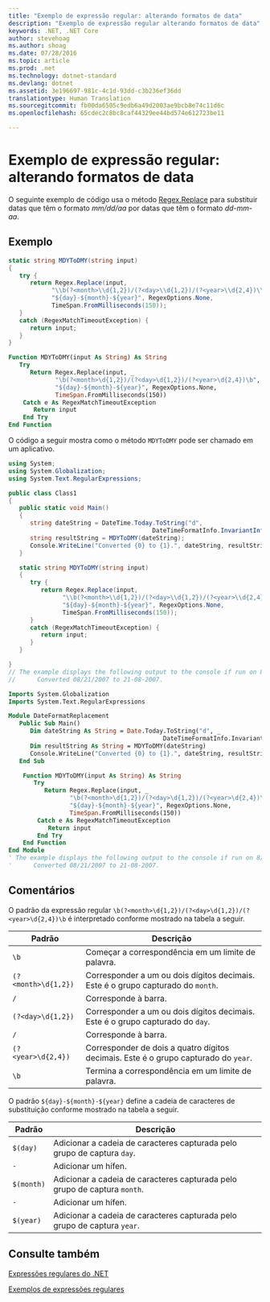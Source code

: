 ```yaml
---
title: "Exemplo de expressão regular: alterando formatos de data"
description: "Exemplo de expressão regular alterando formatos de data"
keywords: .NET, .NET Core
author: stevehoag
ms.author: shoag
ms.date: 07/28/2016
ms.topic: article
ms.prod: .net
ms.technology: dotnet-standard
ms.devlang: dotnet
ms.assetid: 3e196697-981c-4c1d-93dd-c3b236ef36dd
translationtype: Human Translation
ms.sourcegitcommit: fb00da6505c9edb6a49d2003ae9bcb8e74c11d6c
ms.openlocfilehash: 65cdec2c8bc8caf44329ee44bd574e612723be11

---
```


# <a name="regular-expression-example-changing-date-formats"></a>Exemplo de expressão regular: alterando formatos de data

O seguinte exemplo de código usa o método [Regex.Replace](xref:System.Text.RegularExpressions.Regex.Replace(System.String,System.String)) para substituir datas que têm o formato *mm/dd/aa* por datas que têm o formato *dd-mm-aa*.

## <a name="example"></a>Exemplo

```csharp
static string MDYToDMY(string input) 
{
   try {
      return Regex.Replace(input, 
            "\\b(?<month>\\d{1,2})/(?<day>\\d{1,2})/(?<year>\\d{2,4})\\b",
            "${day}-${month}-${year}", RegexOptions.None,
            TimeSpan.FromMilliseconds(150));
   }         
   catch (RegexMatchTimeoutException) {
      return input;
   }
}
```

```vb
Function MDYToDMY(input As String) As String
   Try
      Return Regex.Replace(input, _
             "\b(?<month>\d{1,2})/(?<day>\d{1,2})/(?<year>\d{2,4})\b", _
             "${day}-${month}-${year}", RegexOptions.None,
             TimeSpan.FromMilliseconds(150))
    Catch e As RegexMatchTimeoutException
       Return input
    End Try         
End Function
```

O código a seguir mostra como o método `MDYToDMY` pode ser chamado em um aplicativo. 

```csharp
using System;
using System.Globalization;
using System.Text.RegularExpressions;

public class Class1
{
   public static void Main()
   {
      string dateString = DateTime.Today.ToString("d", 
                                        DateTimeFormatInfo.InvariantInfo);
      string resultString = MDYToDMY(dateString);
      Console.WriteLine("Converted {0} to {1}.", dateString, resultString);
   }

   static string MDYToDMY(string input) 
   {
      try {
         return Regex.Replace(input, 
               "\\b(?<month>\\d{1,2})/(?<day>\\d{1,2})/(?<year>\\d{2,4})\\b",
               "${day}-${month}-${year}", RegexOptions.None,
               TimeSpan.FromMilliseconds(150));
      }         
      catch (RegexMatchTimeoutException) {
         return input;
      }
   }

}
// The example displays the following output to the console if run on 8/21/2007:
//      Converted 08/21/2007 to 21-08-2007.
```

```vb
Imports System.Globalization
Imports System.Text.RegularExpressions

Module DateFormatReplacement
   Public Sub Main()
      Dim dateString As String = Date.Today.ToString("d", _
                                           DateTimeFormatInfo.InvariantInfo)
      Dim resultString As String = MDYToDMY(dateString)
      Console.WriteLine("Converted {0} to {1}.", dateString, resultString)
   End Sub

    Function MDYToDMY(input As String) As String
       Try
          Return Regex.Replace(input, _
                 "\b(?<month>\d{1,2})/(?<day>\d{1,2})/(?<year>\d{2,4})\b", _
                 "${day}-${month}-${year}", RegexOptions.None,
                 TimeSpan.FromMilliseconds(150))
        Catch e As RegexMatchTimeoutException
           Return input
        End Try         
    End Function
End Module
' The example displays the following output to the console if run on 8/21/2007:
'      Converted 08/21/2007 to 21-08-2007.
```

## <a name="comments"></a>Comentários

O padrão da expressão regular `\b(?<month>\d{1,2})/(?<day>\d{1,2})/(?<year>\d{2,4})\b` é interpretado conforme mostrado na tabela a seguir.

Padrão | Descrição
------- | ----------- 
`\b` | Começar a correspondência em um limite de palavra.
`(?<month>\d{1,2})` | Corresponder a um ou dois dígitos decimais. Este é o grupo capturado do `month`.
`/` | Corresponde à barra.
`(?<day>\d{1,2})` | Corresponder a um ou dois dígitos decimais. Este é o grupo capturado do `day`.
`/` | Corresponde à barra.
`(?<year>\d{2,4})` | Corresponder de dois a quatro dígitos decimais. Este é o grupo capturado do `year`.
`\b` | Termina a correspondência em um limite de palavra.
 
O padrão `${day}-${month}-${year}` define a cadeia de caracteres de substituição conforme mostrado na tabela a seguir.

Padrão | Descrição
------- | ----------- 
`$(day)` | Adicionar a cadeia de caracteres capturada pelo grupo de captura `day`.
`-` | Adicionar um hífen.
`$(month)` | Adicionar a cadeia de caracteres capturada pelo grupo de captura `month`.
`-` | Adicionar um hífen.
`$(year)` | Adicionar a cadeia de caracteres capturada pelo grupo de captura `year`.
 
## <a name="see-also"></a>Consulte também

[Expressões regulares do .NET](regular-expressions.md)

[Exemplos de expressões regulares](regex-examples.md)



<!--HONumber=Nov16_HO4-->


